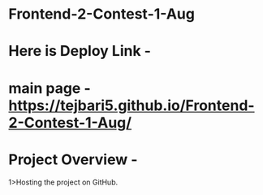 # Frontend-2-Contest-1-Aug

# Here is Deploy Link - 

# main page -  https://tejbari5.github.io/Frontend-2-Contest-1-Aug/

# Project Overview -

1>Hosting the project on GitHub.
